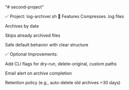"# second-project" 

✅ Project: log-archiver.sh
🔧 Features
Compresses .log files

Archives by date

Skips already archived files

Safe default behavior with clear structure

✅ Optional Improvements:

Add CLI flags for dry-run, delete-original, custom paths

Email alert on archive completion

Retention policy (e.g., auto-delete old archives >30 days)
